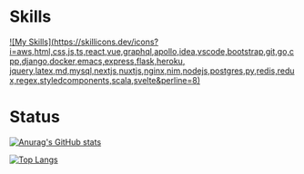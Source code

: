 # Skills
[![My Skills](https://skillicons.dev/icons?i=aws,html,css,js,ts,react,vue,graphql,apollo,idea,vscode,bootstrap,git,go,cpp,django,docker,emacs,express,flask,heroku, jquery,latex,md,mysql,nextjs,nuxtjs,nginx,nim,nodejs,postgres,py,redis,redux,regex,styledcomponents,scala,svelte&perline=8)](https://skillicons.dev)

# Status
[![Anurag's GitHub stats](https://github-readme-stats.vercel.app/api?username=Ravie403&count_private=true&show_icons=true&theme=synthwave)](https://github.com/anuraghazra/github-readme-stats)

[![Top Langs](https://github-readme-stats.vercel.app/api/top-langs/?username=Ravie403&layout=compact)](https://github.com/anuraghazra/github-readme-stats)
